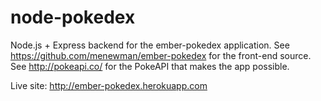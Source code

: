 # node-pokedex
Node.js + Express backend for the ember-pokedex application.
See https://github.com/menewman/ember-pokedex for the front-end source.
See http://pokeapi.co/ for the PokeAPI that makes the app possible.

Live site: http://ember-pokedex.herokuapp.com

